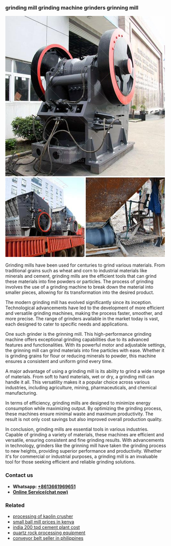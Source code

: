 <h3>grinding mill grinding machine grinders grinning mill</h3><img src='1706768221.jpg' alt=''><p>Grinding mills have been used for centuries to grind various materials. From traditional grains such as wheat and corn to industrial materials like minerals and cement, grinding mills are the efficient tools that can grind these materials into fine powders or particles. The process of grinding involves the use of a grinding machine to break down the material into smaller pieces, allowing for its transformation into the desired product.</p><p>The modern grinding mill has evolved significantly since its inception. Technological advancements have led to the development of more efficient and versatile grinding machines, making the process faster, smoother, and more precise. The range of grinders available in the market today is vast, each designed to cater to specific needs and applications.</p><p>One such grinder is the grinning mill. This high-performance grinding machine offers exceptional grinding capabilities due to its advanced features and functionalities. With its powerful motor and adjustable settings, the grinning mill can grind materials into fine particles with ease. Whether it is grinding grains for flour or reducing minerals to powder, this machine ensures a consistent and uniform grind every time.</p><p>A major advantage of using a grinding mill is its ability to grind a wide range of materials. From soft to hard materials, wet or dry, a grinding mill can handle it all. This versatility makes it a popular choice across various industries, including agriculture, mining, pharmaceuticals, and chemical manufacturing.</p><p>In terms of efficiency, grinding mills are designed to minimize energy consumption while maximizing output. By optimizing the grinding process, these machines ensure minimal waste and maximum productivity. The result is not only cost savings but also improved overall production quality.</p><p>In conclusion, grinding mills are essential tools in various industries. Capable of grinding a variety of materials, these machines are efficient and versatile, ensuring consistent and fine grinding results. With advancements in technology, grinders like the grinning mill have taken the grinding process to new heights, providing superior performance and productivity. Whether it's for commercial or industrial purposes, a grinding mill is an invaluable tool for those seeking efficient and reliable grinding solutions.</p><h3>Contact us</h3><ul><li><strong>Whatsapp:&nbsp;<a href="https://wa.me/8613661969651">+8613661969651</a></strong></li><li><a href="https://swt.shibang-china.com/?git&amp;zhl&amp;grinding mill grinding machine grinders grinning mill"><strong>Online Service(chat now)</strong></a></li></ul><h3>Related</h3><ul><li><a href='processing of kaolin crusher.md'>processing of kaolin crusher</a></li><li><a href='small ball mill prices in kenya.md'>small ball mill prices in kenya</a></li><li><a href='india 200 tpd cement plant cost.md'>india 200 tpd cement plant cost</a></li><li><a href='quartz rock processing equipment.md'>quartz rock processing equipment</a></li><li><a href='conveyor belt seller in philippines.md'>conveyor belt seller in philippines</a></li></ul>